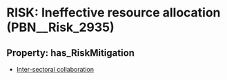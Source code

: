 # RISK: __Ineffective resource allocation__ (PBN__Risk_2935)

## Property: has_RiskMitigation

* [Inter-sectoral collaboration](PBN__Mitigation_1117)


